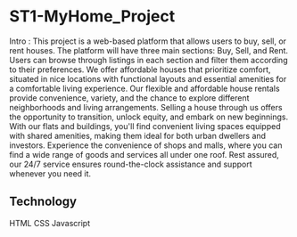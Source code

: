 # ST1-MyHome_Project

Intro :
This project is a web-based platform that allows users to buy, sell, or rent houses. The platform will have three main sections: Buy, Sell, and Rent. Users can browse through listings in each section and filter them according to their preferences.
We offer affordable houses that prioritize comfort, situated in nice locations with functional layouts and essential amenities for a comfortable living experience. Our flexible and affordable house rentals provide convenience, variety, and the chance to explore different neighborhoods and living arrangements. Selling a house through us offers the opportunity to transition, unlock equity, and embark on new beginnings. With our flats and buildings, you'll find convenient living spaces equipped with shared amenities, making them ideal for both urban dwellers and investors. Experience the convenience of shops and malls, where you can find a wide range of goods and services all under one roof. Rest assured, our 24/7 service ensures round-the-clock assistance and support whenever you need it.

## Technology
HTML
CSS
Javascript
